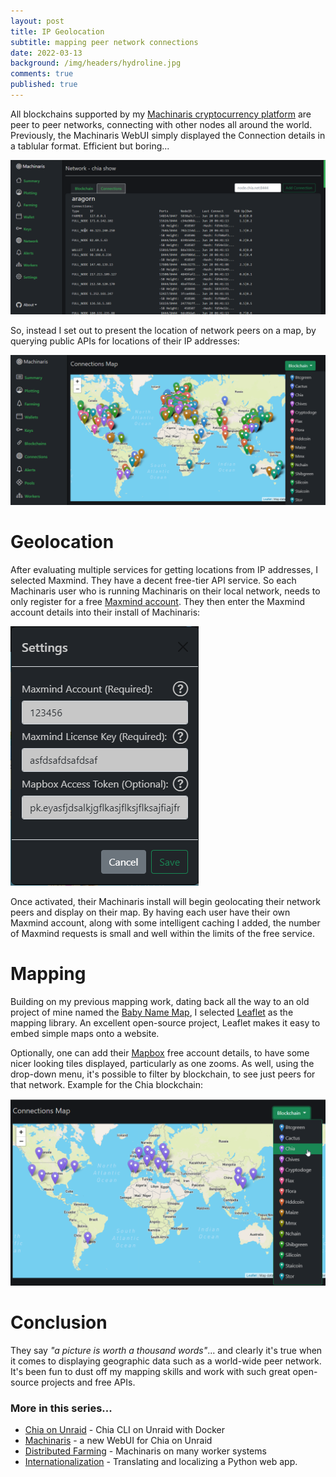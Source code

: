 ```yaml
---
layout: post
title: IP Geolocation
subtitle: mapping peer network connections
date: 2022-03-13
background: /img/headers/hydroline.jpg
comments: true
published: true
---
```


All blockchains supported by my [Machinaris cryptocurrency platform](https://github.com/guydavis/machinaris) are peer to peer networks, connecting with other nodes all around the world.  Previously, the Machinaris WebUI simply displayed the Connection details in a tablular format.  Efficient but boring...

<img src="/img/posts/machinaris_geolocate_old_connections.png" class="img-fluid" />

So, instead I set out to present the location of network peers on a map, by querying public APIs for locations of their IP addresses:

<img src="/img/posts/machinaris_geolocate_map.png" class="img-fluid" />

# Geolocation

After evaluating multiple services for getting locations from IP addresses, I selected Maxmind.  They have a decent free-tier API service.  So each Machinaris user who is running Machinaris on their local network, needs to only register for a free [Maxmind account](https://www.maxmind.com/en/geolite2/signup).  They then enter the Maxmind account details into their install of Machinaris:

<img src="/img/posts/machinaris_geolocate_settings.png" class="img-fluid" />

Once activated, their Machinaris install will begin geolocating their network peers and display on their map.  By having each user have their own Maxmind account, along with some intelligent caching I added, the number of Maxmind requests is small and well within the limits of the free service.

# Mapping

Building on my previous mapping work, dating back all the way to an old project of mine named the [Baby Name Map](https://github.com/guydavis/babynamemap), I selected [Leaflet](https://leafletjs.com/) as the mapping library.  An excellent open-source project, Leaflet makes it easy to embed simple maps onto a website.

Optionally, one can add their [Mapbox](https://account.mapbox.com/auth/signup/) free account details, to have some nicer looking tiles displayed, particularly as one zooms.  As well, using the drop-down menu, it's possible to filter by blockchain, to see just peers for that network.  Example for the Chia blockchain:

<img src="/img/posts/machinaris_geolocate_chia.png" class="img-fluid" />

# Conclusion

They say *"a picture is worth a thousand words"*... and clearly it's true when it comes to displaying geographic data such as a world-wide peer network.  It's been fun to dust off my mapping skills and work with such great open-source projects and free APIs.

### More in this series...
* [Chia on Unraid](/2021/04/30/unraid-chia-plotting-farming/) - Chia CLI on Unraid with Docker
* [Machinaris](/2021/05/21/unraid-chia-machinaris/) - a new WebUI for Chia on Unraid
* [Distributed Farming](/2021/06/29/machinaris-distributed/) - Machinaris on many worker systems
* [Internationalization](/2022/04/01/machinaris-i18n/) - Translating and localizing a Python web app.
